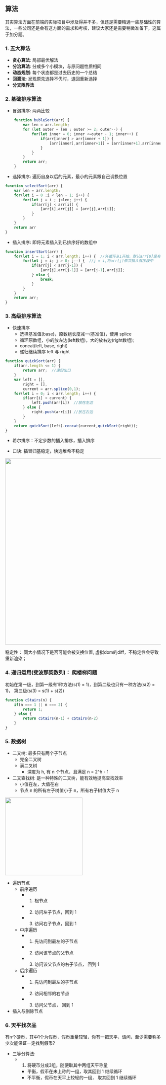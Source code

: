 
## 算法

其实算法方面在前端的实际项目中涉及得并不多，但还是需要精通一些基础性的算法，一些公司还是会有这方面的需求和考核，建议大家还是需要稍微准备下，这属于加分题。

### 1. 五大算法

- **贪心算法**: 局部最优解法
- **分治算法**: 分成多个小模块，与原问题性质相同
- **动态规划**: 每个状态都是过去历史的一个总结
- **回溯法**: 发现原先选择不优时，退回重新选择
- **分支限界法**

### 2. 基础排序算法

- 冒泡排序: 两两比较

```js
	function bubleSort(arr) {
	    var len = arr.length;
	    for (let outer = len ; outer >= 2; outer--) {
	        for(let inner = 0; inner <=outer - 1; inner++) {
	            if(arr[inner] > arr[inner + 1]) {
	                [arr[inner],arr[inner+1]] = [arr[inner+1],arr[inner]]
	            }
	        }
	    }
	    return arr;
	}
```

- 选择排序: 遍历自身以后的元素，最小的元素跟自己调换位置

```js
function selectSort(arr) {
    var len = arr.length;
    for(let i = 0 ;i < len - 1; i++) {
        for(let j = i ; j<len; j++) {
            if(arr[j] < arr[i]) {
                [arr[i],arr[j]] = [arr[j],arr[i]];
            }
        }
    }
    return arr
}
```
	
- 插入排序: 即将元素插入到已排序好的数组中

```js
function insertSort(arr) {
    for(let i = 1; i < arr.length; i++) {  //外循环从1开始，默认arr[0]是有序段
        for(let j = i; j > 0; j--) {  //j = i,将arr[j]依次插入有序段中
            if(arr[j] < arr[j-1]) {
                [arr[j],arr[j-1]] = [arr[j-1],arr[j]];
            } else {
                break;
            }
        }
    }
    return arr;
}
```
	
### 3. 高级排序算法

- 快速排序
	- 选择基准值(base)，原数组长度减一(基准值)，使用 splice
	- 循环原数组，小的放左边(left数组)，大的放右边(right数组);
	- concat(left, base, right)
	- 递归继续排序 left 与 right

```js
function quickSort(arr) {
    if(arr.length <= 1) {
        return arr;  //递归出口
    }
    var left = [],
        right = [],
        current = arr.splice(0,1); 
    for(let i = 0; i < arr.length; i++) {
        if(arr[i] < current) {
            left.push(arr[i])  //放在左边
        } else {
            right.push(arr[i]) //放在右边
        }
    }
    return quickSort(left).concat(current,quickSort(right));
}
```
- 希尔排序：不定步数的插入排序，插入排序

- 口诀: 插冒归基稳定，快选堆希不稳定

<img width="600" src="./images/interview/1.png">

稳定性： 同大小情况下是否可能会被交换位置, 虚拟dom的diff，不稳定性会导致重新渲染；

### 4. 递归运用(斐波那契数列)： 爬楼梯问题

初始在第一级，到第一级有1种方法(s(1) = 1)，到第二级也只有一种方法(s(2) = 1)， 第三级(s(3) = s(1) + s(2))

```js
function cStairs(n) {
    if(n === 1 || n === 2) {
        return 1;
    } else {
        return cStairs(n-1) + cStairs(n-2)
    }
}
```
### 5. 数据树

- 二叉树: 最多只有两个子节点
	- 完全二叉树
	- 满二叉树 
		- 深度为 h, 有 n 个节点，且满足 n = 2^h - 1
- 二叉查找树: 是一种特殊的二叉树，能有效地提高查找效率
	- 小值在左，大值在右
	- 节点 n 的所有左子树值小于 n，所有右子树值大于 n

<img width="250" src="./images/interview/6.jpg">
 
- 遍历节点
	- 前序遍历
		- 1. 根节点
		- 2. 访问左子节点，回到 1
		- 3. 访问右子节点，回到 1
	- 中序遍历
		- 1. 先访问到最左的子节点
		- 2. 访问该节点的父节点
		- 3. 访问该父节点的右子节点， 回到 1 
	- 后序遍历
		- 1. 先访问到最左的子节点
		- 2. 访问相邻的右节点
		- 3. 访问父节点， 回到 1  
- 插入与删除节点

### 6. 天平找次品

有n个硬币，其中1个为假币，假币重量较轻，你有一把天平，请问，至少需要称多少次能保证一定找到假币?

- 三等分算法: 
	- 1. 将硬币分成3组，随便取其中两组天平称量
		- 平衡，假币在未上称的一组，取其回到 1 继续循环
		- 不平衡，假币在天平上较轻的一组， 取其回到 1 继续循环

